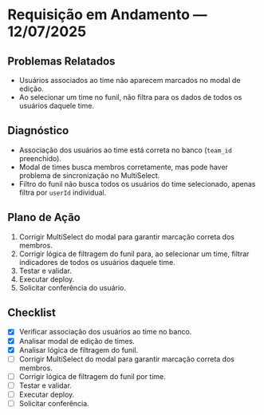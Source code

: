 # Requisição em Andamento — 12/07/2025

## Problemas Relatados
- Usuários associados ao time não aparecem marcados no modal de edição.
- Ao selecionar um time no funil, não filtra para os dados de todos os usuários daquele time.

## Diagnóstico
- Associação dos usuários ao time está correta no banco (`team_id` preenchido).
- Modal de times busca membros corretamente, mas pode haver problema de sincronização no MultiSelect.
- Filtro do funil não busca todos os usuários do time selecionado, apenas filtra por `userId` individual.

## Plano de Ação
1. Corrigir MultiSelect do modal para garantir marcação correta dos membros.
2. Corrigir lógica de filtragem do funil para, ao selecionar um time, filtrar indicadores de todos os usuários daquele time.
3. Testar e validar.
4. Executar deploy.
5. Solicitar conferência do usuário.

## Checklist
- [x] Verificar associação dos usuários ao time no banco.
- [x] Analisar modal de edição de times.
- [x] Analisar lógica de filtragem do funil.
- [ ] Corrigir MultiSelect do modal para garantir marcação correta dos membros.
- [ ] Corrigir lógica de filtragem do funil por time.
- [ ] Testar e validar.
- [ ] Executar deploy.
- [ ] Solicitar conferência. 